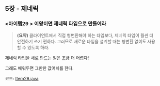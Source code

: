 ## 5장 - 제네릭

### <아이템29 > 이왕이면 제네릭 타입으로 만들어라 

> **(요약)** 클라이언트에서 직접 형변환해야 하는 타입보다, 제네릭 타입이 훨씬 더 안전하기 쓰기 편하다. 그러므로 새로운 타입을 설계할 때는 형변환 없이도 사용할 수 있도록 하라.

제네릭 타입을 새로 만드는 일은 조금 더 어렵다!

그래도 배워두면 그만한 값어치를 한다.

코드: [Item29.java](https://github.com/ziippy/EffectiveJava/blob/master/src/chapter5/item29/Item29.java)
